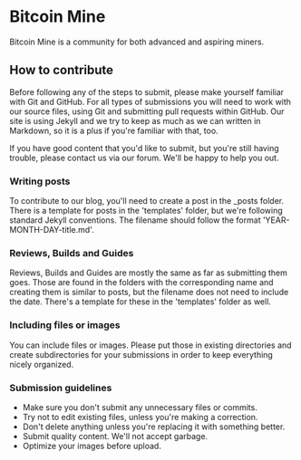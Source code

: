 # Bitcoin Mine

Bitcoin Mine is a community for both advanced and aspiring miners.

## How to contribute

Before following any of the steps to submit, please make yourself familiar with Git and GitHub. For all types of submissions you will need to work with our source files, using Git and submitting pull requests within GitHub. Our site is using Jekyll and we try to keep as much as we can written in Markdown, so it is a plus if you're familiar with that, too.

If you have good content that you'd like to submit, but you're still having trouble, please contact us via our forum. We'll be happy to help you out.

### Writing posts

To contribute to our blog, you'll need to create a post in the \_posts folder. There is a template for posts in the 'templates' folder, but we're following standard Jekyll conventions. The filename should follow the format 'YEAR-MONTH-DAY-title.md'.

### Reviews, Builds and Guides

Reviews, Builds and Guides are mostly the same as far as submitting them goes. Those are found in the folders with the corresponding name and creating them is similar to posts, but the filename does not need to include the date. There's a template for these in the 'templates' folder as well.

### Including files or images

You can include files or images. Please put those in existing directories and create subdirectories for your submissions in order to keep everything nicely organized.

### Submission guidelines

* Make sure you don't submit any unnecessary files or commits.
* Try not to edit existing files, unless you're making a correction.
* Don't delete anything unless you're replacing it with something better.
* Submit quality content. We'll not accept garbage.
* Optimize your images before upload.
